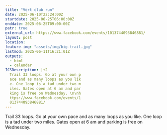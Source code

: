 ```yaml
---
title: "Vert club run"
date: 2025-06-10T22:24:00Z
startdate: 2025-06-25T06:00:00Z
enddate: 2025-06-25T09:00:00Z
patr: true
external_url: https://www.facebook.com/events/1013744093846881/
layout: post
location: 
feature-img: "assets/img/big-trail.jpg"
lastmod: 2025-06-11T16:21:01Z
outputs:
  - html
  - calendar
ICSDescription: |+2
  Trail 33 loops. Go at your own p  ace and as many loops as you lik  e. One loop is a tad under two m  iles. Gates open at 6 am and par  king is free on Wednesday. \n\nh  ttps://www.facebook.com/events/1  013744093846881/
---
```


Trail 33 loops. Go at your own pace and as many loops as you like. One loop is a tad under two miles. Gates open at 6 am and parking is free on Wednesday. <br>
  <br>
  
